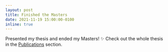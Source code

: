 ```yaml
---
layout: post
title: Finished the Masters
date: 2021-11-19 15:00:00-0100
inline: true
---
```


Presented my thesis and ended my Masters! :sparkles:
Check out the whole thesis in the <a href='publications'>Publications</a> section.
